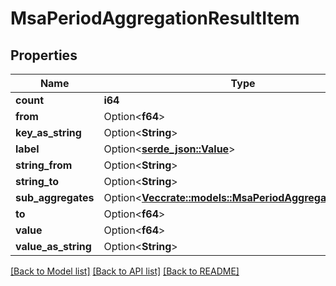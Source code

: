 # MsaPeriodAggregationResultItem

## Properties

Name | Type | Description | Notes
------------ | ------------- | ------------- | -------------
**count** | **i64** |  |
**from** | Option<**f64**> |  | [optional]
**key_as_string** | Option<**String**> |  | [optional]
**label** | Option<[**serde_json::Value**](.md)> |  | [optional]
**string_from** | Option<**String**> |  | [optional]
**string_to** | Option<**String**> |  | [optional]
**sub_aggregates** | Option<[**Vec<crate::models::MsaPeriodAggregationResult>**](msa.AggregationResult.md)> |  | [optional]
**to** | Option<**f64**> |  | [optional]
**value** | Option<**f64**> |  | [optional]
**value_as_string** | Option<**String**> |  | [optional]

[[Back to Model list]](../README.md#documentation-for-models) [[Back to API list]](../README.md#documentation-for-api-endpoints) [[Back to README]](../README.md)
